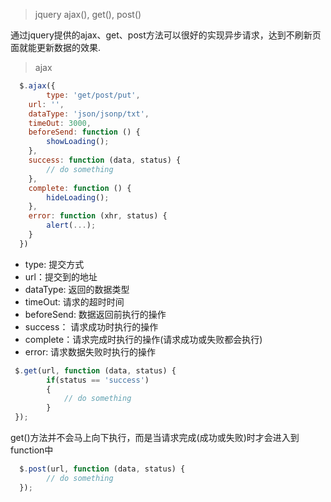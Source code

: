 > jquery ajax(), get(), post()

通过jquery提供的ajax、get、post方法可以很好的实现异步请求，达到不刷新页面就能更新数据的效果.

> ajax

``` js
  $.ajax({
		type: 'get/post/put',
  	url: '',
  	dataType: 'json/jsonp/txt',
  	timeOut: 3000,
  	beforeSend: function () {
  		showLoading();
  	},
  	success: function (data, status) {
  		// do something
  	},
  	complete: function () {
  		hideLoading();
  	},
  	error: function (xhr, status) {
  		alert(...);
  	}
  })
```
- type: 提交方式
- url：提交到的地址
- dataType: 返回的数据类型
- timeOut: 请求的超时时间
- beforeSend: 数据返回前执行的操作
- success： 请求成功时执行的操作
- complete：请求完成时执行的操作(请求成功或失败都会执行)
- error: 请求数据失败时执行的操作

``` js
 $.get(url, function (data, status) {
		if(status == 'success')
		{
			// do something
		}
 });
```
get()方法并不会马上向下执行，而是当请求完成(成功或失败)时才会进入到function中


``` js
  $.post(url, function (data, status) {
		// do something
  });
```